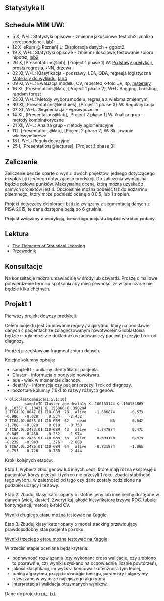 Statystyka II
----------------

Schedule MIM UW:
----------------

* 5 X, W+L: Statystyki opisowe - zmienne jakościowe, test chi2, analiza korespondencji, [lab1](materialy/lab1.md)
* 12 X [eRum @ Poznań] L: Eksploracja danych + ggplot2
* 19 X, W+L: Statystyki opisowe - zmienne ilościowe, testowanie zbioru hipotez, [lab2](materialy/lab2.md)
* 26 X, [Presentations@lab], [Project 1 phase 1] W: [Podstawy predykcji, prosta regresja, kNN, drzewa](http://pbiecek.github.io/Przewodnik/Predykcja/drzewa_decyzyjne.html)
* 02 XI, W+L: Klasyfikacja - podstawy, LDA, QDA, regresja logistyczna [Materialy do wykladu](http://pbiecek.github.io/Przewodnik/Predykcja/predykcja.html),  [lab4](https://github.com/pbiecek/StatystykaII/blob/master/MIMUW_2017/materialy/lab3.md)
* 09 XI, W+L: Ewaluacja modelu, CV, repeated k-fold CV, itp, [materiały](http://pbiecek.github.io/Przewodnik/Predykcja/wybor_modelu.html)
* 16 XI, [Presentations@lab], [Project 1 phase 2], W+L: Bagging, boosting, random forest
* 23 XI, W+L: Metody wyboru modelu, regresja z wieloma zmiennymi
* 30 XI, [Presentations@lectures], [Project 1 phase 3], W: Regularyzacja
* 07 XII, W+L: Segmentacja - wprowadzenie
* 14 XII, [Presentations@lab], [Project 2 phase 1] W: Analiza grup - metody kombinatoryczne
* 21 XII, W+L: Analiza grup - metody aglomeracyjne
* 11 I, [Presentations@lab], [Project 2 phase 2] W: Skalowanie wielowymiarowe
* 18 I, W+L: Reguły decyzyjne
* 25 I, [Presentations@lectures], [Project 2 phase 3] 

Zaliczenie
----------

Zaliczenie będzie oparte o wyniki dwóch projektów, jednego dotyczącego eksploracji i jednego dotyczącego predykcji.
Do zaliczenia wymagana będzie połowa punktów. Maksymalną ocenę, którą można uzyskać z samych projektów jest 4.
Opcjonalnie można podejść też do egzaminu pisemnego, który może podnieść ocenę o 0 0.5, lub 1 stopień.

Projekt dotyczący eksploracji będzie związany z segmentacją danych z PISA 2015, te dane dostępne będą po 6 grudnia.

Projekt związany z predykcją, temat tego projektu będzie wkrótce podany.

Lektura
-------

* [The Elements of Statistical Learning](http://statweb.stanford.edu/~tibs/ElemStatLearn/)
* [Przewodnik](http://pbiecek.github.io/Przewodnik/Analiza/analizadanych_z_programem_r_md.html)

Konsultacje
----------

Na konsultacje można umawiać się w środy lub czwartki. Proszę o mailowe potwierdzenie terminu spotkania aby mieć pewność, że w tym czasie nie będzie kilku chętnych.


Projekt 1
---------

Pierwszy projekt dotyczy predykcji.

Celem projektu jest zbudowanie reguły / algorytmu, który na podstawie danych o pacjentach ze zdiagnozowanym nowotworem Glioblastoma będzie mogła możliwie dokładnie oszacować czy pacjent przeżyje 1 rok od diagnozy.

Poniżej przedstawiam fragment zbioru danych. 

Kolejne kolumny opisują: 

- sampleID - unikalny identyfikator pacjenta.
- Cluster - informacja o podtypie nowotworu.
- age - wiek w momencie diagnozy.
- death1y - informacja czy pacjent przeżył 1 rok od diagnozy.
- pozostałe kolumny (16k) to nazwy różnych genów.

```
> GlioblastomaWide[1:5,1:10]
         sampleID Cluster age death1y X..100133144 X..100134869 X..10357 X..10431 X..155060 X..390284
1 TCGA.02.0047.01 C10-GBM  78   alive    -1.686874       -0.573   -0.986   -0.028     0.534    -2.432
2 TCGA.02.0055.01 C10-GBM  62    dead           NA        0.642   -1.788   -0.029     0.010    -0.758
3 TCGA.02.2483.01 C10-GBM  43   alive    -1.747874        0.471   -0.845    0.450    -0.252    -1.974
4 TCGA.02.2485.01 C10-GBM  53   alive     0.693126        0.573   -0.239   -0.943     1.376    -2.800
5 TCGA.02.2486.01 C10-GBM  64   alive    -0.831874       -1.065   -0.793   -0.726     0.780    -2.444
```
Kroki kolejnych etapów:

Etap 1. 
Wybierz zbiór genów lub innych cech, które mają różną ekspresję u pacjentów, kórzy przeżyli i tych co nie przeżyli 1 roku. Zbadaj stabilność tego wyboru, w zależności od tego czy dane zostały podzielone na podzbiór uczący i testowy.

Etap 2.
Zbuduj klasyfikator oparty o istotne geny lub inne cechy dostępne w danych (wiek, klaster). 
Zweryfikuj jakość klasyfikatora krzywą ROC, tabelą kontyngencji, metodą k-fold CV.

[Wyniki drugiego etapu można testować na Kaggle](https://inclass.kaggle.com/c/glioma-survival-predictions)

Etap 3.
Zbuduj klasyfikator oparty o model stacking przewidujący prawdopodobny stan pacjenta po roku.

[Wyniki trzeciego etapu można testować na Kaggle](https://inclass.kaggle.com/c/glioma-survival-predictions)

W trzecim etapie oceniane będą kryteria:

- poprawność rozwiązania (czy wykonano cross walidacje, czy zrobiono to poprawnie, czy wyniki uzyskano na odpowiedniej licznie powtórzeń),
- jakość klasyfikacji, im wyższa końcowa skuteczność tym lepiej,
- tuning algorytmu, przyjęte strategie tuningu, parametry i algorytmy rozważane w wyborze najlepszego algorytmu
- interpretacja i walidacja otrzymanych wyników.

Dane do projektu [rda](https://github.com/pbiecek/StatystykaII/blob/master/MIMUW_2017/materialy/GlioblastomaWide.rda), [txt](https://github.com/pbiecek/StatystykaII/blob/master/MIMUW_2017/materialy/GlioblastomaWide.txt).
